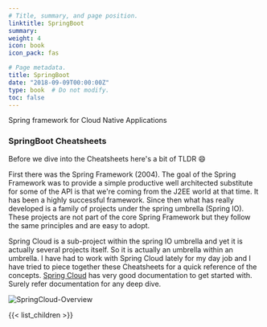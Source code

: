 ```yaml
---
# Title, summary, and page position.
linktitle: SpringBoot
summary:
weight: 4
icon: book
icon_pack: fas

# Page metadata.
title: SpringBoot
date: "2018-09-09T00:00:00Z"
type: book  # Do not modify.
toc: false
---
```


Spring framework for Cloud Native Applications

### SpringBoot Cheatsheets

Before we dive into the Cheatsheets here's a bit of TLDR :smile:

First there was the Spring Framework (2004). The goal of the Spring Framework was to provide a simple productive well architected substitute for some of the API is that we're coming from the J2EE world at that time. It has been a highly successful framework. Since then what has really developed is a family of projects under the spring umbrella (Spring IO). These projects are not part of the core Spring Framework but they follow the same principles and are easy to adopt.

Spring Cloud is a sub-project within the spring IO umbrella and yet it is actually several projects itself. So it is actually an umbrella within an umbrella. I have had to work with Spring Cloud lately for my day job and I have tried to piece together these Cheatsheets for a quick reference of the concepts. [Spring Cloud](https://spring.io/projects/spring-cloud) has very good documentation to get started with. Surely refer documentation for any deep dive.

![SpringCloud-Overview](/images/uploads/spring-cloud.png)

{{< list_children >}}
